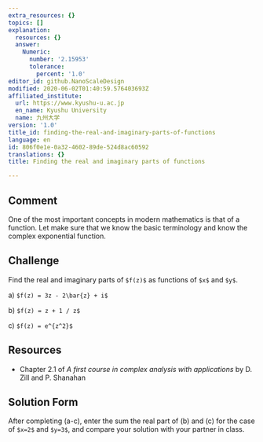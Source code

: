 ```yaml
---
extra_resources: {}
topics: []
explanation:
  resources: {}
  answer:
    Numeric:
      number: '2.15953'
      tolerance:
        percent: '1.0'
editor_id: github.NanoScaleDesign
modified: 2020-06-02T01:40:59.576403693Z
affiliated_institute:
  url: https://www.kyushu-u.ac.jp
  en_name: Kyushu University
  name: 九州大学
version: '1.0'
title_id: finding-the-real-and-imaginary-parts-of-functions
language: en
id: 806f0e1e-0a32-4602-89de-524d8ac60592
translations: {}
title: Finding the real and imaginary parts of functions

---
```


## Comment

One of the most important concepts in modern mathematics is that of a function.
Let make sure that we know the basic terminology and know the complex exponential function.

## Challenge
Find the real and imaginary parts of `$f(z)$` as functions of `$x$` and `$y$`.
    
a) `$f(z) = 3z - 2\bar{z} + i$`

b) `$f(z) = z + 1 / z$`
    
c) `$f(z) = e^{z^2}$`

## Resources
    
- Chapter 2.1 of *A first course in complex analysis with applications* by D. Zill and P. Shanahan


## Solution Form
After completing (a-c), enter the sum the real part of (b) and (c) for the case of `$x=2$` and `$y=3$`, and compare your solution with your partner in class.
